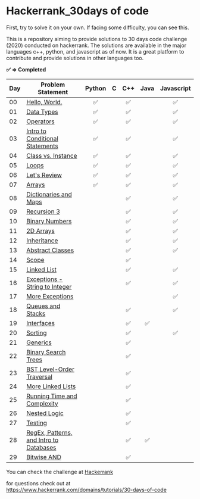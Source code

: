# Hackerrank_30days of code

First, try to solve it on your own. If facing some difficulty, you can see this.

This is a repository aiming to provide solutions to 30 days code challenge (2020) conducted on hackerrank. 
The solutions are available in the major languages c++, python, and javascript as of now. It is a great platform
to contribute and provide solutions in other languages too.

**:white_check_mark: ⇒ Completed**

| Day   	| Problem Statement  	| Python   	| C  	| C++  	| Java  	| Javascript  	|
|---	|---	|---	|---	|---	|---	|---	|
|  00 	|  [Hello, World.](https://www.hackerrank.com/challenges/30-hello-world/problem)  	| <center>:white_check_mark:</center> |   	| <center>:white_check_mark:</center>  |   	|   <center>:white_check_mark:</center>	|
|  01 	|  [Data Types](https://www.hackerrank.com/challenges/30-data-types/problem)  	| <center>:white_check_mark:</center>  	|   	|  <center>:white_check_mark:</center> 	|   	|   <center>:white_check_mark:</center>	|
|  02 	|  [Operators](https://www.hackerrank.com/challenges/30-operators/problem)  	| <center>:white_check_mark:</center>  	|   	|  <center>:white_check_mark:</center> 	|   	|   <center>:white_check_mark:</center>	|
|  03 	|  [Intro to Conditional Statements](https://www.hackerrank.com/challenges/30-conditional-statements/problem)  	| <center>:white_check_mark:</center>  	|   	|  <center>:white_check_mark:</center> 	|   	|   <center>:white_check_mark:</center>	|
|  04 	|  [Class vs. Instance](https://www.hackerrank.com/challenges/30-class-vs-instance/problem)  	| <center>:white_check_mark:</center> 	|   	|   <center>:white_check_mark:</center>	|   	|   <center>:white_check_mark:</center>	|
|  05 	|  [Loops](https://www.hackerrank.com/challenges/30-loops/problem)  	|   <center>:white_check_mark:</center>	|   	|   <center>:white_check_mark:</center>	|   	|   <center>:white_check_mark:</center>	|
|  06 	|  [Let's Review](https://www.hackerrank.com/challenges/30-review-loop/problem)  	|   <center>:white_check_mark:</center>	|   	|   <center>:white_check_mark:</center>	|   	|   <center>:white_check_mark:</center>	|
|  07 	|  [Arrays](https://www.hackerrank.com/challenges/30-arrays/problem)  	|  <center>:white_check_mark:</center> 	|   	|   <center>:white_check_mark:</center>	|   	|   <center>:white_check_mark:</center>	|
|  08 	|  [Dictionaries and Maps](https://www.hackerrank.com/challenges/30-dictionaries-and-maps/problem)  	|   	|   	|   <center>:white_check_mark:</center>	|   	|   <center>:white_check_mark:</center>	|
|  09 	|  [Recursion 3](https://www.hackerrank.com/challenges/30-recursion/problem)  	|   	|   	|   <center>:white_check_mark:</center>	|   	|   <center>:white_check_mark:</center>	|
|  10 	|  [Binary Numbers](https://www.hackerrank.com/challenges/30-binary-numbers/problem)  	|   	|   	|   <center>:white_check_mark:</center>	|   	|   <center>:white_check_mark:</center>	|
|  11 	|  [2D Arrays](https://www.hackerrank.com/challenges/30-2d-arrays/problem)  	|   	|   	|   <center>:white_check_mark:</center>	|   	|   <center>:white_check_mark:</center>	|
|  12 	|  [Inheritance](https://www.hackerrank.com/challenges/30-inheritance/problem)  	|   	|   	|   <center>:white_check_mark:</center>	|   	|   <center>:white_check_mark:</center>	|
|  13 	|  [Abstract Classes](https://www.hackerrank.com/challenges/30-abstract-classes/problem)  	|   	|   	|   <center>:white_check_mark:</center>	|   	|   <center>:white_check_mark:</center>	|
|  14 	|  [Scope](https://www.hackerrank.com/challenges/30-scope/problem)  	|   	|   	|   <center>:white_check_mark:</center>	|   	|   	|
|  15 	|  [Linked List](https://www.hackerrank.com/challenges/30-linked-list/problem)  	|   	|   	|   <center>:white_check_mark:</center>	|   	|   <center>:white_check_mark:</center>	|
|  16 	|  [Exceptions - String to Integer](https://www.hackerrank.com/challenges/30-exceptions-string-to-integer/problem)  	|   	|   	|   <center>:white_check_mark:</center>	|   	|   <center>:white_check_mark:</center>	|
|  17 	|  [More Exceptions](https://www.hackerrank.com/challenges/30-more-exceptions/problem)  	|   	|   	|   	|   	|   <center>:white_check_mark:</center>	|
|  18 	|  [Queues and Stacks](https://www.hackerrank.com/challenges/30-queues-stacks/problem)  	|   	|   	|  <center>:white_check_mark:</center> 	|   	|  <center>:white_check_mark:</center> 	|
|  19 	|  [Interfaces](https://www.hackerrank.com/challenges/30-interfaces/problem)  	|   	|   	|   <center>:white_check_mark:</center>	|   <center>:white_check_mark:</center>	|   	|
|  20 	|  [Sorting](https://www.hackerrank.com/challenges/30-sorting/problem)  	|   	|   	|   <center>:white_check_mark:</center>	|   	|   <center>:white_check_mark:</center>	|
|  21 	|  [Generics](https://www.hackerrank.com/challenges/30-generics/problem)  	|   	|   	|  <center>:white_check_mark:</center> 	|   	|   	|
|  22 	|  [Binary Search Trees](https://www.hackerrank.com/challenges/30-binary-search-trees/problem)  	|   	|   	|  <center>:white_check_mark:</center> 	|   	|   	|
|  23 	|  [BST Level-Order Traversal](https://www.hackerrank.com/challenges/30-binary-trees/problem)  	|   	|   	|   <center>:white_check_mark:</center>	|   	|   	|
|  24 	|  [More Linked Lists](https://www.hackerrank.com/challenges/30-linked-list-deletion/problem)  	|   	|   	|  <center>:white_check_mark:</center> 	|   	|   	|
|  25 	|  [Running Time and Complexity](https://www.hackerrank.com/challenges/30-running-time-and-complexity/problem)  	|   	|   	| <center>:white_check_mark:</center>  	|   	|   	|
|  26 	|  [Nested Logic](https://www.hackerrank.com/challenges/30-nested-logic/problem)  	|   	|   	|  <center>:white_check_mark:</center> 	|   	|   	|
|  27 	|  [Testing](https://www.hackerrank.com/challenges/30-testing/problem)  	|   	|   	| <center>:white_check_mark:</center>  	|   	|   	|
|  28 	|  [RegEx, Patterns, and Intro to Databases](https://www.hackerrank.com/challenges/30-regex-patterns/problem)  	|   	|   	| <center>:white_check_mark:</center>  	|  <center>:white_check_mark:</center> 	|   	|
|  29 	|  [Bitwise AND](https://www.hackerrank.com/challenges/30-bitwise-and/problem)  	|   	|   	| <center>:white_check_mark:</center>  	|   	|   	|


You can check the challenge at [Hackerrank](https://www.hackerrank.com/domains/tutorials/30-days-of-code)

for questions check out at https://www.hackerrank.com/domains/tutorials/30-days-of-code


